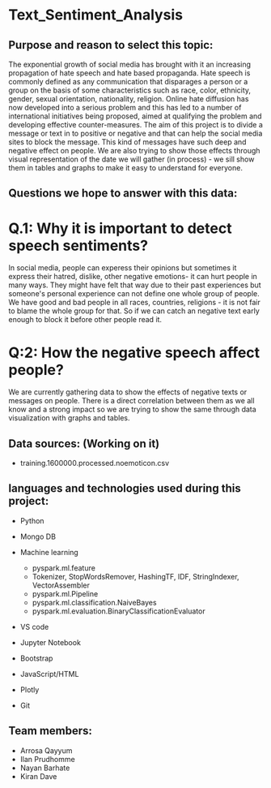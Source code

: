# Text_Sentiment_Analysis

## Purpose and reason to select this topic:
The exponential growth of social media has brought with it an increasing propagation of hate speech and hate based propaganda. Hate speech is commonly defined as any communication that disparages a person or a group on the basis of some characteristics such as race, color, ethnicity, gender, sexual orientation, nationality, religion. Online hate diffusion has now developed into a serious problem and this has led to a number of international initiatives being proposed, aimed at qualifying the problem and developing effective counter-measures. 
  The aim of this project is to divide a message or text in to positive or negative and that can help the social media sites to block the message. This kind of messages have such deep and negative effect on people. We are also trying to show those effects through visual representation of the date we will gather (in process) - we sill show them in tables and graphs to make it easy to understand for everyone.

## Questions we hope to answer with this data:

# Q.1: Why it is important to detect speech sentiments?
In social media, people can experess their opinions but sometimes it express their hatred, dislike, other negative emotions- it can hurt people in many ways. They might have felt that way due to their past experiences but someone's personal experience can not define one whole group of people. We have good and bad people in all races, countries, religions - it is not fair to blame the whole group for that. So if we can catch an negative text early enough to block it before other people read it.

# Q:2: How the negative speech affect people?
We are currently gathering data to show the effects of negative texts or messages on people. There is a direct correlation between them as we all know and a strong impact so we are trying to show the same through data visualization with graphs and tables.

## Data sources: (Working on it)
- training.1600000.processed.noemoticon.csv 


## languages and technologies used during this project:
* Python
* Mongo DB
* Machine learning
   - pyspark.ml.feature
   - Tokenizer, StopWordsRemover, HashingTF, IDF, StringIndexer, VectorAssembler
   - pyspark.ml.Pipeline
   - pyspark.ml.classification.NaiveBayes
   - pyspark.ml.evaluation.BinaryClassificationEvaluator

* VS code
* Jupyter Notebook
* Bootstrap
* JavaScript/HTML
* Plotly
* Git


## Team members: 
  * Arrosa Qayyum
  * Ilan Prudhomme
  * Nayan Barhate
  * Kiran Dave
